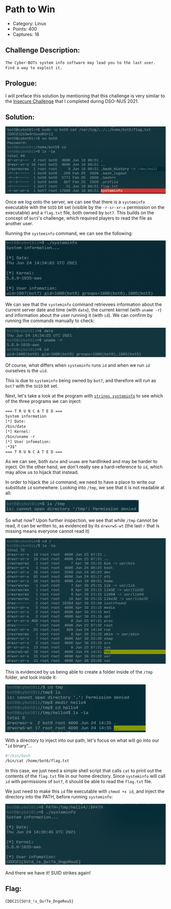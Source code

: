 # Path to Win

- Category: Linux
- Points: 400
- Captures: 18

## Challenge Description:
```
The Cyber-BOTs system info software may lead you to the last user. Find a way to exploit it.
```

## Prologue:
I will preface this solution by mentioning that this challenge is very similar to the [Insecure Challenge](../../../2021-00-DSO_NUS/Insecure/) that I completed during DSO-NUS 2021. 

## Solution:

![](bot6-logon.png)

Once we log onto the server, we can see that there is a `systeminfo` executable with the `SUID` bit set (visible by the `-r-sr-xr-x` permission on the executable) and a `flag.txt` file, both owned by `bot7`. This builds on the concept of `bot5`'s challenge, which required players to read the file as another user. 

Running the `systeminfo` command, we can see the following:

![](bot6-systeminfo.png)

We can see that the `systeminfo` command retrievees information about the current server date and time (with `date`), the current kernel (with `uname -r`) and information about the user running it (with `id`). We can confirm by running the commands manually to check:

![](bot6-systeminfo-commands.png)

Of course, what differs when `systeminfo` runs `id` and when we run `id` ourselves is the `uid`.

This is due to `systeminfo` being owned by `bot7`, and therefore will run as `bot7` with the `SUID` bit set.

Next, let's take a look at the program with [`strings systeminfo`](./strings-sysinfo_output) to see which of the three programs we can inject:

```
=== T R U N C A T E D ===
System information
[*] Date:
/bin/date
[*] Kernel:
/bin/uname -r
[*] User infomation:
:*3$"
=== T R U N C A T E D ===
```

As we can see, both `date` and `uname` are hardlinked and may be harder to inject. On the other hand, we don't really see a hard-reference to `id`, which may allow us to hijack that instead. 

In order to hijack the `id` command, we need to have a place to write our substitute `id` somewhere. Looking into `/tmp`, we see that it is not readable at all:

![](bot6-permdenied.png)

So what now? Upon further inspection, we see that while `/tmp` cannot be read, it can be written to, as evidenced by its `drwxrwS-wt` (the last `r` that is missing means everyone cannot read it)

![](bot6-tmp-perm.png)

This is evidenced by us being able to create a folder inside of the `/tmp` folder, and look inside it:

![](bot6-tmp-folder.png)

With a directory to inject into our path, let's focus on what will go into our "`id` binary"...

```sh
#!/bin/bash
/bin/cat /home/bot6/flag.txt
```

In this case, we just need a simple shell script that calls `cat` to print out the contents of the `flag.txt` file in our home directory. Since `systeminfo` will call `id` with permissions of `bot7`, it should be able to read the `flag.txt` file.

We just need to make this `id` file executable with `chmod +x id`, and inject the directory into the PATH, before running `systeminfo`:


![](bot6-systeminfo-patched.png)

And there we have it! SUID strikes again!

## Flag:
```
CDDC21{SU!d_!s_Qu!Te_DngeRouS}
```